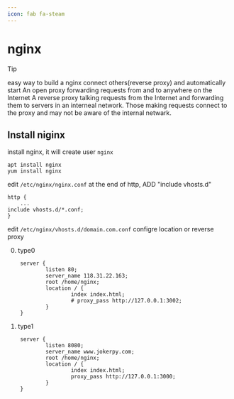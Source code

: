 ```yaml
---
icon: fab fa-steam
---
```


# nginx

> [!TIP]  
> easy way to build a nginx connect others(reverse proxy) and automatically start
> An open proxy forwarding requests from and to anywhere on the Internet
> A reverse proxy talking requests from the Internet and forwarding them to servers in an interneal network. Those making requests connect to the proxy and may not be aware of the internal netwark.

## Install niginx

install nginx, it will create user `nginx`

```
apt install nginx
yum install nginx
```

edit  `/etc/nginx/nginx.conf`
at the end of http, ADD  "include vhosts.d"

```
http {
	...
include vhosts.d/*.conf;
}
```

edit `/etc/nginx/vhosts.d/domain.com.conf`
configre location or reverse proxy

0. type0

```
	server {
	        listen 80;
	        server_name 118.31.22.163;
	        root /home/nginx;
	        location / {
	                index index.html;
	                # proxy_pass http://127.0.0.1:3002;
	        }
	}
```

1. type1

```
	server {
	        listen 8080;
	        server_name www.jokerpy.com;
	        root /home/nginx;
	        location / {
	                index index.html;
	                proxy_pass http://127.0.0.1:3000;
	        }
	}
```
